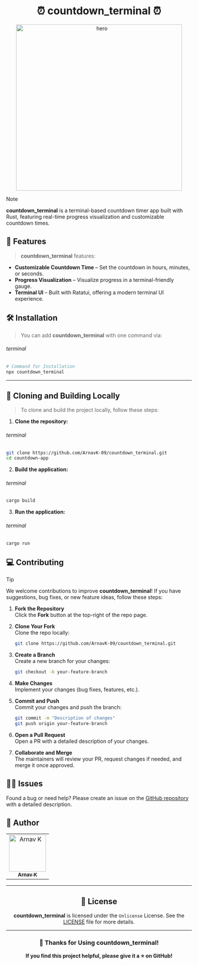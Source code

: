 <h1 align="center">⏰ countdown_terminal ⏰</h1>

<p align="center">
    <img alt="hero" width="450" src="https://fav.farm/⏰" />
</p>

> [!NOTE] 
>
> **countdown_terminal** is a terminal-based countdown timer app built with Rust, featuring real-time progress visualization and customizable countdown times.

## 🌟 Features

> **countdown_terminal** features:

- **Customizable Countdown Time** – Set the countdown in hours, minutes, or seconds.
- **Progress Visualization** – Visualize progress in a terminal-friendly gauge.
- **Terminal UI** – Built with Ratatui, offering a modern terminal UI experience.

## 🛠 Installation

> You can add **countdown_terminal** with one command via:

###### terminal

```bash
# Command for Installation
npx countdown_terminal
```

---

## 🐍 Cloning and Building Locally

> To clone and build the project locally, follow these steps:

1. **Clone the repository:**

###### terminal

```bash
git clone https://github.com/ArnavK-09/countdown_terminal.git
cd countdown-app
```

2. **Build the application:**

###### terminal

```bash
cargo build
```

3. **Run the application:**

###### terminal

```bash
cargo run
```

## 💻 Contributing

> [!TIP]  
> We welcome contributions to improve **countdown_terminal**! If you have suggestions, bug fixes, or new feature ideas, follow these steps:

1. **Fork the Repository**  
   Click the **Fork** button at the top-right of the repo page.

2. **Clone Your Fork**  
   Clone the repo locally:

   ```bash
   git clone https://github.com/ArnavK-09/countdown_terminal.git
   ```

3. **Create a Branch**  
   Create a new branch for your changes:

   ```bash
   git checkout -b your-feature-branch
   ```

4. **Make Changes**  
   Implement your changes (bug fixes, features, etc.).

5. **Commit and Push**  
   Commit your changes and push the branch:

   ```bash
   git commit -m "Description of changes"
   git push origin your-feature-branch
   ```

6. **Open a Pull Request**  
   Open a PR with a detailed description of your changes.

7. **Collaborate and Merge**  
   The maintainers will review your PR, request changes if needed, and merge it once approved.

## 🙋‍♂️ Issues

Found a bug or need help? Please create an issue on the [GitHub repository](https://github.com/ArnavK-09/countdown_terminal/issues) with a detailed description.

## 👤 Author

<table>
  <tbody>
    <tr>
        <td align="center" valign="top" width="100%"><a href="https://github.com/ArnavK-09"><img src="https://github.com/ArnavK-09.png?s=100" width="100px;" alt="Arnav K"/><br /><sub><b>Arnav K</b></sub></a></td>
    </tr>
  </tbody>
</table>

---

<h2 align="center">📄 License</h2>

<p align="center">
<strong>countdown_terminal</strong> is licensed under the <code>Unlicense</code> License. See the <a href="https://github.com/ArnavK-09/countdown_terminal/blob/main/LICENSE">LICENSE</a> file for more details.
</p>

---

<h3 align="center">💖 Thanks for Using countdown_terminal!</h3>

<p align="center">
    <strong>If you find this project helpful, please give it a ⭐ on GitHub!</strong>
</p>
